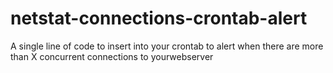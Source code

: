 netstat-connections-crontab-alert
=================================

A single line of code to insert into your crontab to alert when there are more than X concurrent connections to yourwebserver
